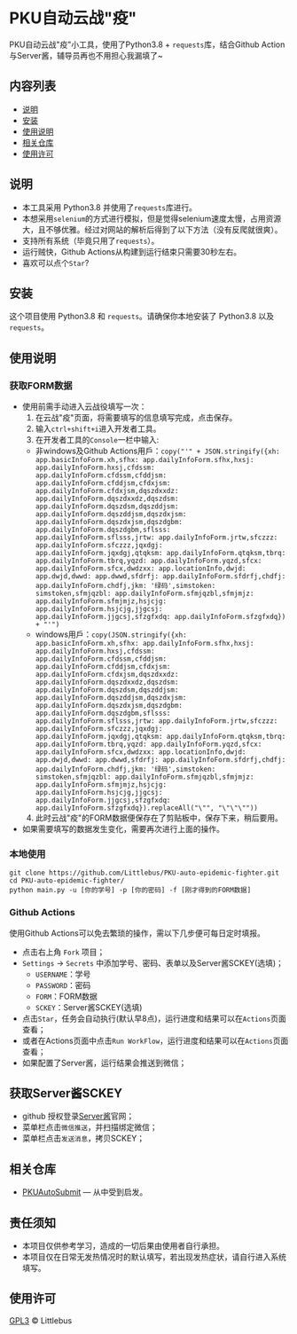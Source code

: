 # PKU自动云战"疫"

PKU自动云战"疫"小工具，使用了Python3.8 + `requests`库，结合Github Action与Server酱，辅导员再也不用担心我漏填了~

## 内容列表

- [说明](#说明)
- [安装](#安装)
- [使用说明](#使用说明)
- [相关仓库](#相关仓库)
- [使用许可](#使用许可)

## 说明

* 本工具采用 Python3.8 并使用了`requests`库进行。
* 本想采用`selenium`的方式进行模拟，但是觉得selenium速度太慢，占用资源大，且不够优雅。经过对网站的解析后得到了以下方法（没有反爬就很爽）。
* 支持所有系统（毕竟只用了`requests`）。
* 运行贼快，Github Actions从构建到运行结束只需要30秒左右。
* 喜欢可以点个`Star`?

## 安装

这个项目使用 Python3.8 和 `requests`。请确保你本地安装了 Python3.8 以及 `requests`。

## 使用说明

### 获取FORM数据
* 使用前需手动进入云战役填写一次：
  1. 在云战"疫"页面，将需要填写的信息填写完成，点击保存。
  2. 输入`ctrl+shift+i`进入开发者工具。
  3. 在开发者工具的`Console`一栏中输入:
    * 非windows及Github Actions用戶：`copy("'" + JSON.stringify({xh: app.basicInfoForm.xh,sfhx: app.dailyInfoForm.sfhx,hxsj: app.dailyInfoForm.hxsj,cfdssm: app.dailyInfoForm.cfdssm,cfddjsm: app.dailyInfoForm.cfddjsm,cfdxjsm: app.dailyInfoForm.cfdxjsm,dqszdxxdz: app.dailyInfoForm.dqszdxxdz,dqszdsm: app.dailyInfoForm.dqszdsm,dqszddjsm: app.dailyInfoForm.dqszddjsm,dqszdxjsm: app.dailyInfoForm.dqszdxjsm,dqszdgbm: app.dailyInfoForm.dqszdgbm,sflsss: app.dailyInfoForm.sflsss,jrtw: app.dailyInfoForm.jrtw,sfczzz: app.dailyInfoForm.sfczzz,jqxdgj: app.dailyInfoForm.jqxdgj,qtqksm: app.dailyInfoForm.qtqksm,tbrq: app.dailyInfoForm.tbrq,yqzd: app.dailyInfoForm.yqzd,sfcx: app.dailyInfoForm.sfcx,dwdzxx: app.locationInfo,dwjd: app.dwjd,dwwd: app.dwwd,sfdrfj: app.dailyInfoForm.sfdrfj,chdfj: app.dailyInfoForm.chdfj,jkm: '绿码',simstoken: simstoken,sfmjqzbl: app.dailyInfoForm.sfmjqzbl,sfmjmjz: app.dailyInfoForm.sfmjmjz,hsjcjg: app.dailyInfoForm.hsjcjg,jjgcsj: app.dailyInfoForm.jjgcsj,sfzgfxdq: app.dailyInfoForm.sfzgfxdq}) + "'")`
    * windows用戶：`copy(JSON.stringify({xh: app.basicInfoForm.xh,sfhx: app.dailyInfoForm.sfhx,hxsj: app.dailyInfoForm.hxsj,cfdssm: app.dailyInfoForm.cfdssm,cfddjsm: app.dailyInfoForm.cfddjsm,cfdxjsm: app.dailyInfoForm.cfdxjsm,dqszdxxdz: app.dailyInfoForm.dqszdxxdz,dqszdsm: app.dailyInfoForm.dqszdsm,dqszddjsm: app.dailyInfoForm.dqszddjsm,dqszdxjsm: app.dailyInfoForm.dqszdxjsm,dqszdgbm: app.dailyInfoForm.dqszdgbm,sflsss: app.dailyInfoForm.sflsss,jrtw: app.dailyInfoForm.jrtw,sfczzz: app.dailyInfoForm.sfczzz,jqxdgj: app.dailyInfoForm.jqxdgj,qtqksm: app.dailyInfoForm.qtqksm,tbrq: app.dailyInfoForm.tbrq,yqzd: app.dailyInfoForm.yqzd,sfcx: app.dailyInfoForm.sfcx,dwdzxx: app.locationInfo,dwjd: app.dwjd,dwwd: app.dwwd,sfdrfj: app.dailyInfoForm.sfdrfj,chdfj: app.dailyInfoForm.chdfj,jkm: '绿码',simstoken: simstoken,sfmjqzbl: app.dailyInfoForm.sfmjqzbl,sfmjmjz: app.dailyInfoForm.sfmjmjz,hsjcjg: app.dailyInfoForm.hsjcjg,jjgcsj: app.dailyInfoForm.jjgcsj,sfzgfxdq: app.dailyInfoForm.sfzgfxdq}).replaceAll("\"", "\"\"\""))`
  4. 此时云战"疫"的FORM数据便保存在了剪贴板中，保存下来，稍后要用。
* 如果需要填写的数据发生变化，需要再次进行上面的操作。

### 本地使用

```
git clone https://github.com/Littlebus/PKU-auto-epidemic-fighter.git
cd PKU-auto-epidemic-fighter/
python main.py -u [你的学号] -p [你的密码] -f [刚才得到的FORM数据]
```

### Github Actions

使用Github Actions可以免去繁琐的操作，需以下几步便可每日定时填报。
* 点击右上角 `Fork` 项目；
* `Settings` -> `Secrets` 中添加学号、密码、表单以及Server酱SCKEY(选填)；
	- `USERNAME`：学号
	- `PASSWORD`：密码
	- `FORM`：FORM数据
	- `SCKEY`：Server酱SCKEY(选填)
* 点击`Star`，任务会自动执行(默认早8点)，运行进度和结果可以在`Actions`页面查看；
* 或者在Actions页面中点击`Run WorkFlow`，运行进度和结果可以在`Actions`页面查看；
* 如果配置了Server酱，运行结果会推送到微信；

## 获取Server酱SCKEY

* github 授权登录[Server酱](http://sc.ftqq.com/3.version)官网；
* 菜单栏点击`微信推送`，并扫描绑定微信；
* 菜单栏点击`发送消息`，拷贝SCKEY；

## 相关仓库

- [PKUAutoSubmit](https://github.com/YOUSIKI/PKUAutoSubmit) — 从中受到启发。


## 责任须知

* 本项目仅供参考学习，造成的一切后果由使用者自行承担。
* 本项目仅在日常无发热情况时的默认填写，若出现发热症状，请自行进入系统填写。

## 使用许可

[GPL3](LICENSE) © Littlebus
